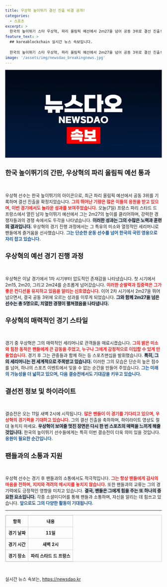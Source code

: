 ```yaml
---
title: 우상혁 높이뛰기 결선 진출 비결 공개!
categories:
  - 스포츠
excerpt: >
  한국의 높이뛰기 스타 우상혁, 파리 올림픽 예선에서 2ｍ27을 넘어 공동 3위로 결선 진출! 그의 유쾌한 세리머니와 함께하는 하이라이트를 놓치지 마세요! 결승전은 11일 새벽 2시!
feature_text: >
  ## koreablockchain 실시간 뉴스 속보입니다.

  한국의 높이뛰기 스타 우상혁, 파리 올림픽 예선에서 2ｍ27을 넘어 공동 3위로 결선 진출! 그의 유쾌한 세리머니와 함께하는 하이라이트를 놓치지 마세요! 결승전은 11일 새벽 2시!
image: '/assets/img/newsdao_breakingnews.jpg'
---
```


<p><img src="/assets/img/newsdao_breakingnews.jpg" alt="koreablockchain 속보" /></p>

<h2 data-ke-size="size26">한국 높이뛰기의 간판, 우상혁의 파리 올림픽 예선 통과</h2>

<p data-ke-size="size16">&nbsp;</p>

<p>우상혁 선수는 한국 높이뛰기의 아이콘으로, 최근 파리 올림픽 예선에서 공동 3위를 기록하며 결선 진출을 확정지었습니다. <b><span style="color: #ee2323;">그의 뛰어난 기량은 많은 이들의 응원을 받고 있으며, 이번 경기에서도 놀라운 성과를 보여주었습니다.</span></b> 오늘(7일) 프랑스 파리 스타드 드 프랑스에서 열린 남자 높이뛰기 예선에서 그는 2m27의 높이를 클리어하며, 강력한 경쟁자들과의 경쟁 속에서도 두각을 나타냈습니다. <b><span style="background-color: #21538527;">이러한 성과는 그의 수많은 노력과 훈련의 결과입니다.</span></b> 우상혁의 경기 진행 과정에서는 그 특유의 미소와 열정적인 세리머니로 팬들에게 즐거움을 선사했습니다. <b><span style="color: #1a5490;">그는 단순한 운동 선수를 넘어 한국의 국민 영웅으로 자리 잡고 있습니다.</span></b></p>

<h2 data-ke-size="size26">우상혁의 예선 경기 진행 과정</h2>

<p data-ke-size="size16">&nbsp;</p>

<p>우상혁은 이날 경기에서 1차 시기부터 압도적인 존재감을 나타냈습니다. 첫 시기에서 2m15, 2m20, 그리고 2m24를 순조롭게 넘어갔습니다. <b><span style="color: #ee2323;">이러한 순발력과 집중력은 그가 좋은 컨디션을 유지하고 있음을 알리는 신호였습니다.</span></b> 이어 2차 시기에서 2m27을 뛰어넘으면서, 결국 공동 3위에 오르는 성과를 이루게 되었습니다. <b><span style="background-color: #21538527;">그와 함께 2m27을 넘은 선수는 총 5명으로, 치열한 경쟁이 펼쳐졌음을 나타냅니다.</span></b></p>

<h2 data-ke-size="size26">우상혁의 매력적인 경기 스타일</h2>

<p data-ke-size="size16">&nbsp;</p>

<p>경기 중 우상혁은 그의 매력적인 세리머니로 관객들을 매료시켰습니다. <b><span style="color: #ee2323;">그의 밝은 미소와 힘찬 동작은 팬들에게 큰 감동을 주었고, 누구나 그에게 감정적으로 이입할 수 있게 만들었습니다.</span></b> 경기 후 그는 관중들과 함께 하는 등 스포츠맨십을 발휘했습니다. <b><span style="background-color: #21538527;">특히, 그의 세리머니는 전 세계적으로 주목받고 있습니다.</span></b> 이러한 그의 모습은 단순히 높은 점수를 넘어, 하나의 스포츠 이벤트에서 잊을 수 없는 순간을 만들어 주었습니다. <b><span style="color: #1a5490;">그는 미래의 가능성을 더 넓히고 있으며, 다음 결승전에서도 기대감을 키우고 있습니다.</span></b></p>

<h2 data-ke-size="size26">결선전 정보 및 하이라이트</h2>

<p data-ke-size="size16">&nbsp;</p>

<p>결승전은 오는 11일 새벽 2시에 시작됩니다. <b><span style="color: #ee2323;">많은 팬들이 이 경기를 기다리고 있으며, 우상혁의 경기력을 기대하고 있습니다.</span></b> 그의 결선 진출을 축하하며, 하이라이트 영상도 절대 놓치지 마세요. <b><span style="background-color: #21538527;">우상혁이 보여줄 멋진 장면은 다시 한 번 스포츠의 매력을 느끼게 해줄 것입니다.</span></b> 한국의 높이뛰기 선수들에게는 특히 이번 결승전이 더욱 의미 있을 것입니다. <b><span style="color: #1a5490;">응원이 필요한 순간입니다.</span></b></p>

<h2 data-ke-size="size26">팬들과의 소통과 지원</h2>

<p data-ke-size="size16">&nbsp;</p>

<p>우상혁 선수는 경기 후 팬들과의 소통에서도 적극적입니다. <b><span style="color: #ee2323;">그는 항상 팬들에게 감사의 마음을 전하며, 지지와 격려의 메시지를 놓치지 않습니다.</span></b> 또한 팬들과의 교류는 그의 경기력에도 긍정적인 영향을 미치고 있습니다. <b><span style="background-color: #21538527;">결국, 팬들은 그에게 힘을 주는 또 하나의 중요한 요소입니다.</span></b> 각종 소셜미디어를 통해 팬들과 소통하며, 자신을 알리는 데 힘쓰고 있습니다. <b><span style="color: #1a5490;">앞으로도 그의 다양한 활동이 기대됩니다.</span></b></p>

<hr>

<table style="width: 100%; border-collapse: collapse; border: 1px solid #ccc;">
    <thead>
        <tr>
            <th style="border: 1px solid #ccc; text-align: center; padding: 8px;">항목</th>
            <th style="border: 1px solid #ccc; text-align: center; padding: 8px;">내용</th>
        </tr>
    </thead>
    <tbody>
        <tr>
            <td style="border: 1px solid #ccc; text-align: center; padding: 8px;"><b>경기 날짜</b></td>
            <td style="border: 1px solid #ccc; text-align: center; padding: 8px;"><b>11일</b></td>
        </tr>
        <tr>
            <td style="border: 1px solid #ccc; text-align: center; padding: 8px;"><b>경기 시간</b></td>
            <td style="border: 1px solid #ccc; text-align: center; padding: 8px;"><b>새벽 2시</b></td>
        </tr>
        <tr>
            <td style="border: 1px solid #ccc; text-align: center; padding: 8px;"><b>경기 장소</b></td>
            <td style="border: 1px solid #ccc; text-align: center; padding: 8px;"><b>파리 스타드 드 프랑스</b></td>
        </tr>
    </tbody>
</table>  

<p data-ke-size="size16">&nbsp;</p>
실시간 뉴스 속보는, <a href="https://newsdao.kr" rel="dofollow">https://newsdao.kr</a>


